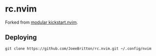 # rc.nvim
Forked from [modular kickstart.nvim](https://github.com/dam9000/kickstart-modular.nvim).
## Deploying
```
git clone https://github.com/JoeeBritton/rc.nvim.git ~/.config/nvim
```
